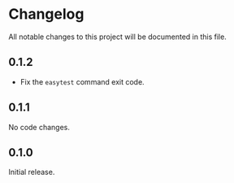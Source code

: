 # Changelog

All notable changes to this project will be documented in this file.

## 0.1.2

- Fix the `easytest` command exit code.

## 0.1.1

No code changes.

## 0.1.0

Initial release.
